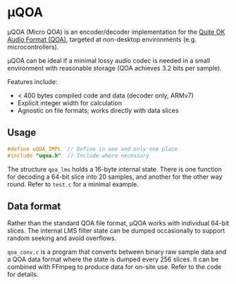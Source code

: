 # µQOA

µQOA (Micro QOA) is an encoder/decoder implementation for the [Quite OK Audio Format (QOA)](https://qoaformat.org/), targeted at non-desktop environments (e.g. microcontrollers).

µQOA can be ideal if a minimal lossy audio codec is needed in a small environment with reasonable storage (QOA achieves 3.2 bits per sample).

Features include:
- < 400 bytes compiled code and data (decoder only, ARMv7)
- Explicit integer width for calculation
- Agnostic on file formats; works directly with data slices

## Usage

```c
#define uQOA_IMPL  // Define in one and only one place
#include "uqoa.h"  // Include where necessary
```

The structure `qoa_lms` holds a 16-byte internal state. There is one function for decoding a 64-bit slice into 20 samples, and another for the other way round. Refer to `test.c` for a minimal example.

## Data format

Rather than the standard QOA file format, µQOA works with individual 64-bit slices. The internal LMS filter state can be dumped occasionally to support random seeking and avoid overflows.

`qoa_conv.c` is a program that converts between binary raw sample data and a QOA data format where the state is dumped every 256 slices. It can be combined with FFmpeg to produce data for on-site use. Refer to the code for details.

